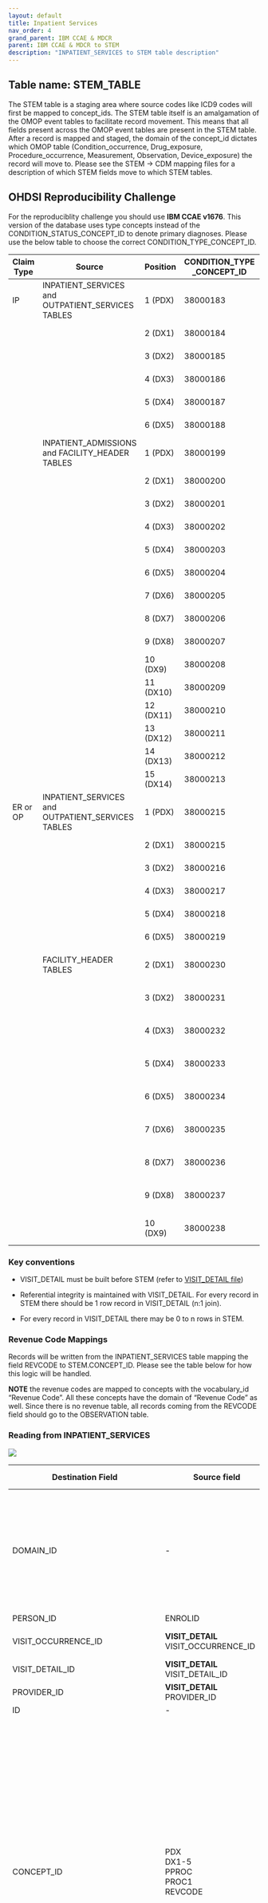 ```yaml
---
layout: default
title: Inpatient Services
nav_order: 4
grand_parent: IBM CCAE & MDCR
parent: IBM CCAE & MDCR to STEM
description: "INPATIENT_SERVICES to STEM table description"
---
```


## Table name: **STEM_TABLE**

The STEM table is a staging area where source codes like ICD9 codes will first be mapped to concept_ids. The STEM table itself is an amalgamation of the OMOP event tables to facilitate record movement. This means that all fields present across the OMOP event tables are present in the STEM table. After a record is mapped and staged, the domain of the concept_id dictates which OMOP table (Condition_occurrence, Drug_exposure, Procedure_occurrence, Measurement, Observation, Device_exposure) the record will move to. Please see the STEM -> CDM mapping files for a description of which STEM fields move to which STEM tables.

## OHDSI Reproducibility Challenge

For the reproduciblity challenge you should use **IBM CCAE v1676**. This version of the database uses type concepts instead of the CONDITION_STATUS_CONCEPT_ID to denote primary diagnoses. Please use the below table to choose the correct CONDITION_TYPE_CONCEPT_ID.

|      Claim Type     |      Source                                              |      Position     |      CONDITION_TYPE     _CONCEPT_ID     |      CONCEPT_NAME                       |
|---------------------|----------------------------------------------------------|-------------------|-----------------------------------------|-----------------------------------------|
|     IP              |     INPATIENT_SERVICES and OUTPATIENT_SERVICES TABLES    |     1 (PDX)       |     38000183                            |     Inpatient detail – primary          |
|                     |                                                          |     2 (DX1)       |     38000184                            |     Inpatient detail – 1st position     |
|                     |                                                          |     3 (DX2)       |     38000185                            |     Inpatient detail - 2rd position     |
|                     |                                                          |     4 (DX3)       |     38000186                            |     Inpatient detail - 3th position     |
|                     |                                                          |     5 (DX4)       |     38000187                            |     Inpatient detail - 4th position     |
|                     |                                                          |     6 (DX5)       |     38000188                            |     Inpatient detail - 5th position     |
|                     |     INPATIENT_ADMISSIONS and FACILITY_HEADER TABLES      |     1 (PDX)       |     38000199                            |     Inpatient header - primary          |
|                     |                                                          |     2 (DX1)       |     38000200                            |     Inpatient header - 1st position     |
|                     |                                                          |     3 (DX2)       |     38000201                            |     Inpatient header - 2nd position     |
|                     |                                                          |     4 (DX3)       |     38000202                            |     Inpatient header - 3rd position     |
|                     |                                                          |     5 (DX4)       |     38000203                            |     Inpatient header - 4th position     |
|                     |                                                          |     6 (DX5)       |     38000204                            |     Inpatient header - 5th position     |
|                     |                                                          |     7 (DX6)       |     38000205                            |     Inpatient header - 6th position     |
|                     |                                                          |     8 (DX7)       |     38000206                            |     Inpatient header - 7th position     |
|                     |                                                          |     9 (DX8)       |     38000207                            |     Inpatient header - 8th position     |
|                     |                                                          |     10 (DX9)      |     38000208                            |     Inpatient header - 9th position     |
|                     |                                                          |     11 (DX10)     |     38000209                            |     Inpatient header - 10th position    |
|                     |                                                          |     12 (DX11)     |     38000210                            |     Inpatient header - 11th position    |
|                     |                                                          |     13 (DX12)     |     38000211                            |     Inpatient header - 12th position    |
|                     |                                                          |     14 (DX13)     |     38000212                            |     Inpatient header - 13th position    |
|                     |                                                          |     15 (DX14)     |     38000213                            |     Inpatient header - 14th position    |
|     ER or OP        |     INPATIENT_SERVICES and OUTPATIENT_SERVICES TABLES    |     1 (PDX)       |     38000215                            |     Outpatient detail - 1st position    |
|                     |                                                          |     2 (DX1)       |     38000215                            |     Outpatient detail - 1st position    |
|                     |                                                          |     3 (DX2)       |     38000216                            |     Outpatient detail - 2nd position    |
|                     |                                                          |     4 (DX3)       |     38000217                            |     Outpatient detail - 3rd position    |
|                     |                                                          |     5 (DX4)       |     38000218                            |     Outpatient detail - 4th position    |
|                     |                                                          |     6 (DX5)       |     38000219                            |     Outpatient detail - 5th position    |
|                     |     FACILITY_HEADER TABLES                               |     2 (DX1)       |     38000230                            |     Outpatient header - 1st position    |
|                     |                                                          |     3 (DX2)       |     38000231                            |     Outpatient header - 2nd position    |
|                     |                                                          |     4 (DX3)       |     38000232                            |     Outpatient header - 3rd position    |
|                     |                                                          |     5 (DX4)       |     38000233                            |     Outpatient header - 4th position    |
|                     |                                                          |     6 (DX5)       |     38000234                            |     Outpatient header - 5th position    |
|                     |                                                          |     7 (DX6)       |     38000235                            |     Outpatient header - 6th position    |
|                     |                                                          |     8 (DX7)       |     38000236                            |     Outpatient header - 7th position    |
|                     |                                                          |     9 (DX8)       |     38000237                            |     Outpatient header - 8th position    |
|                     |                                                          |     10 (DX9)      |     38000238                            |     Outpatient header - 9th position    |


### Key conventions

* VISIT_DETAIL must be built before STEM (refer to [VISIT_DETAIL file](https://ohdsi.github.io/ETL-LambdaBuilder/IBM_CCAE_MDCR/CCAE_MDCR_visit_detail.html))
  
* Referential integrity is maintained with VISIT_DETAIL.
For every record in STEM there should be 1 row record in VISIT_DETAIL (n:1 join).

* For every record in VISIT_DETAIL there may be 0 to n rows in STEM.

### Revenue Code Mappings
Records will be written from the INPATIENT_SERVICES table mapping the field REVCODE to STEM.CONCEPT_ID. Please see the table below for how this logic will be handled.

**NOTE** the revenue codes are mapped to concepts with the vocabulary_id “Revenue Code”. All these concepts have the domain of “Revenue Code” as well. Since there is no revenue table, all records coming from the REVCODE field should go to the OBSERVATION table.

### Reading from **INPATIENT_SERVICES**

![](images/image2.png)

| Destination Field | Source field | Logic | Comment field |
| --- | --- | --- | --- |
| DOMAIN_ID | - | - | This should be the domain_id of the standard concept in the CONCEPT_ID field. If a code is mapped to CONCEPT_ID 0, put the domain_id as Observation |
| PERSON_ID | ENROLID | - | - |
| VISIT_OCCURRENCE_ID | **VISIT_DETAIL**<br>VISIT_OCCURRENCE_ID | Refer to logic in building VISIT_OCCURRENCE table for linking with VISIT_OCCURRENCE_ID. | - |
| VISIT_DETAIL_ID | **VISIT_DETAIL**<br>VISIT_DETAIL_ID | Refer to logic in building VISIT_DETAIL table for linking with VISIT_DETAIL_ID. | - |
| PROVIDER_ID | **VISIT_DETAIL**<br>PROVIDER_ID | - | - |
| ID | - | System generated. | - |
| CONCEPT_ID | PDX<br>DX1-5<br>PPROC<br>PROC1<br>REVCODE |  Use the <a href="https://ohdsi.github.io/CommonDataModel/sqlScripts.html">Source-to-Standard Query</a>.<br><br>  If DXVER does not have a value, review to the "Key Conventions" under the "STEM Key Conventions and Lookup Files" page.  If no map is made, assign CONCEPT_ID to 0 and set DOMAIN_ID as OBSERVATION.<br/><br/>**[PDX, DX1-5]**<br/>If DXVER=9 use the filter:<br/> `WHERE SOURCE_VOCABULARY_ID IN (‘ICD9CM’)`<br>`AND TARGET_STANDARD_CONCEPT = 'S'`<br>`AND TARGET_INVALID_REASON IS NULL`<br/><br/>If DXVER=0 use the filter:<br/>`WHERE SOURCE_VOCABULARY_ID IN (’ICD10CM’)`<br>`AND TARGET_STANDARD_CONCEPT = 'S'`<br>`AND TARGET_INVALID_REASON IS NULL` <br /><br />**[PPROC, PROC1]**<br/>When PROCTYP <> 0:<br />  `WHERE SOURCE_VOCABULARY_ID IN ('ICD9Proc','HCPCS','CPT4',’ICD10PCS’)`<br>`AND TARGET_STANDARD_CONCEPT = 'S'`<br>`AND TARGET_INVALID_REASON IS NULL`<br /><br />**[REVCODE]**<br/>  `WHERE SOURCE_VOCABULARY_ID IN ('Revenue Code’)`<br>`AND TARGET_STANDARD_CONCEPT = 'S'`<br>`AND TARGET_INVALID_REASON IS NULL`  | The concepts in the Revenue Code vocabulary all have the domain “Revenue Code”. These should go to the OBSERVATION table.	  |
| SOURCE_VALUE | PDX<br>DX1-5<br>PPROC<br>PROC1 | - | - |
| SOURCE_CONCEPT_ID | PDX<br>DX1-5<br>PPROC<br>PROC1 |  Use the <a href="https://ohdsi.github.io/CommonDataModel/sqlScripts.html">Source-to-Source Query</a>.<br><br>  If DXVER does not have a value, review to the "Key Conventions" under the "STEM Key Conventions and Lookup Files" page.  If no map is made, assign to 0.<br/><br/>**[PDX, DX1-5]**<br/>If DXVER=9 use the filter:<br/> `WHERE SOURCE_VOCABULARY_ID IN (‘ICD9CM’)`<br>`AND TARGET_VOCABULARY_ID IN (‘ICD9CM’)`<br/><br/>If DXVER=0 use the filter:<br/>`WHERE SOURCE_VOCABULARY_ID IN (’ICD10CM’)`<br>`AND TARGET_VOCABULARY_ID IN (‘ICD10CM’)` <br /><br />**[PPROC, PROC1]**<br/>When PROCTYP <> 0:<br />  `WHERE SOURCE_VOCABULARY_ID IN ('ICD9Proc','HCPCS','CPT4',’ICD10PCS’)`<br>`AND TARGET_VOCABULARY_ID IN ('ICD9Proc','HCPCS','CPT4',’ICD10PCS’)` | - |
| TYPE_CONCEPT_ID | - | Set all to `32854` (Inpatient claim detail) | - |
| START_DATE | **VISIT_DETAIL**<br>VISIT_DETAIL_START_DATE | - | - |
| START_DATETIME | - | START_DATE + midnight | - |
| END_DATE | - | NULL | - |
| END_DATETIME | - | NULL | - |
| VERBATIM_END_DATE | - | NULL | - |
| DAYS_SUPPLY | - | NULL | - |
| DOSE_UNIT_SOURCE_VALUE | - | NULL | - |
| LOT_NUMBER | - | NULL | - |
| MODIFIER_CONCEPT_ID | PROCMOD | Use the <a href="https://ohdsi.github.io/CommonDataModel/sqlScripts.html">Source-to-Standard Query</a>.<br><br>`WHERE SOURCE_CONCEPT_CLASS_ID IN ('CPT4 Modifier')`<br/> `AND TARGET_CONCEPT_CLASS_ID IN ('CPT4 Modifier')` | If PROCMOD is blank then leave this field blank as well |
| MODIFIER_SOURCE_VALUE | PROCMOD | - | - |
| OPERATOR_CONCEPT_ID | - | 0 | - |
| QUANTITY | QTY | NULL | - |
| RANGE_HIGH | - | NULL | - |
| RANGE_LOW | - | NULL | - |
| REFILLS | - | NULL | - |
| ROUTE_CONCEPT_ID | - | 0 | - |
| ROUTE_SOURCE_VALUE | - | NULL | - |
| SIG | - | NULL | "Sig" is short for the Latin, signetur, or "let it be labeled." |
| STOP_REASON | - | NULL | - |
| UNIQUE_DEVICE_ID | - | NULL | - |
| UNIT_CONCEPT_ID | - | 0 | - |
| UNIT_SOURCE_VALUE | - | NULL | - |
| VALUE_AS_CONCEPT_ID | - | 0 | - |
| VALUE_AS_NUMBER | - | NULL | - |
| VALUE_AS_STRING | - | NULL | - |
| VALUE_SOURCE_VALUE | - | NULL | - |
| ANATOMIC_SITE_CONCEPT_ID | - | 0 | - |
| DISEASE_STATUS_CONCEPT_ID | - | 0 | - |
| SPECIMEN_SOURCE_ID | - | NULL | - |
| ANATOMIC_SITE_SOURCE_VALUE | - | NULL | - |
| DISEASE_STATUS_SOURCE_VALUE | - | NULL | - |
| CONDITION_STATUS_CONCEPT_ID | PDX, DX1-DX9 | If the record is generated based on PDX or DX1 set to `32902` else if the record is based on DX2-DX9 set to `32908` | - | - |
| CONDITION_STATUS_SOURCE_VALUE | Use the name of the DX field. For example, if the record is generated based on DX1 put 'DX1' here | NULL | - |
| EVENT_ID | - | NULL | - |
| EVENT_FIELD_CONCEPT_ID | - | 0 | - |
| VALUE_AS_DATETIME | - | NULL | - |
| QUALIFIER_CONCEPT_ID | - | 0 | - |
| QUALIFIER_SOURCE_VALUE | - | NULL | - |

## Change Log

### June 11, 2021
* Added QTY to the table

### June 9, 2021
* Update type concept

* Added CONDITION_STATUS_CONCEPT_ID information

* Added information on how to map revenue codes

